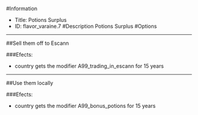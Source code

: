 #Information
 - Title: Potions Surplus
 - ID: flavor_varaine.7
#Description
Potions Surplus
#Options

___
##Sell them off to Escann

###Efects:<ul><li>country gets the modifier A99_trading_in_escann for 15 years</li></ul>

___
##Use them locally

###Efects:<ul><li>country gets the modifier A99_bonus_potions for 15 years</li></ul>
